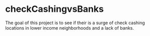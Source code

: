 # checkCashingvsBanks

The goal of this project is to see if their is a surge of check cashing locations in lower income neighborhoods and a lack of banks.

